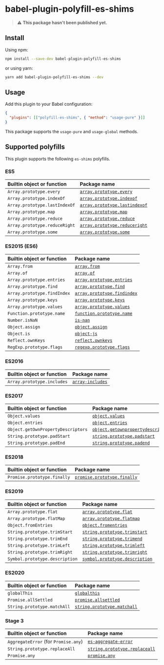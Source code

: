 # babel-plugin-polyfill-es-shims

> :warning: **This package hasn't been published yet.**

## Install

Using npm:

```sh
npm install --save-dev babel-plugin-polyfill-es-shims
```

or using yarn:

```sh
yarn add babel-plugin-polyfill-es-shims --dev
```

## Usage

Add this plugin to your Babel configuration:

```json
{
  "plugins": [["polyfill-es-shims", { "method": "usage-pure" }]]
}
```

This package supports the `usage-pure` and `usage-global` methods.

## Supported polyfills

This plugin supports the following `es-shims` polyfills.

### ES5

| Builtin object or function    | Package name                                                                             |
| :---------------------------- | :--------------------------------------------------------------------------------------- |
| `Array.prototype.every`       | [`array.prototype.every`](https://github.com/es-shims/Array.prototype.every)             |
| `Array.prototype.indexOf`     | [`array.prototype.indexof`](https://github.com/es-shims/Array.prototype.indexOf)         |
| `Array.prototype.lastIndexOf` | [`array.prototype.lastindexof`](https://github.com/es-shims/Array.prototype.lastIndexOf) |
| `Array.prototype.map`         | [`array.prototype.map`](https://github.com/es-shims/Array.prototype.map)                 |
| `Array.prototype.reduce`      | [`array.prototype.reduce`](https://github.com/es-shims/Array.prototype.reduce)           |
| `Array.prototype.reduceRight` | [`array.prototype.reduceright`](https://github.com/es-shims/Array.prototype.reduceRight) |
| `Array.prototype.some`        | [`array.prototype.some`](https://github.com/es-shims/Array.prototype.some)               |

### ES2015 (ES6)

| Builtin object or function  | Package name                                                                          |
| :-------------------------- | :------------------------------------------------------------------------------------ |
| `Array.from`                | [`array.from`](https://github.com/mathiasbynens/Array.from)                           |
| `Array.of`                  | [`array.of`](https://github.com/mathiasbynens/Array.of)                               |
| `Array.prototype.entries`   | [`array.prototype.entries`](https://github.com/es-shims/Array.prototype.entries)      |
| `Array.prototype.find`      | [`array.prototype.find`](https://github.com/paulmillr/Array.prototype.find)           |
| `Array.prototype.findIndex` | [`array.prototype.findindex`](https://github.com/paulmillr/Array.prototype.findIndex) |
| `Array.prototype.keys`      | [`array.prototype.keys`](https://github.com/es-shims/Array.prototype.keys)            |
| `Array.prototype.values`    | [`array.prototype.values`](https://github.com/es-shims/Array.prototype.values)        |
| `Function.prototype.name`   | [`function.prototype.name`](https://github.com/es-shims/Function.prototype.name)      |
| `Number.isNaN`              | [`is-nan`](https://github.com/es-shims/is-nan)                                        |
| `Object.assign`             | [`object.assign`](https://github.com/ljharb/object.assign)                            |
| `Object.is`                 | [`object-js`](https://github.com/es-shims/object-is)                                  |
| `Reflect.ownKeys`           | [`reflect.ownkeys`](https://github.com/es-shims/Reflect.ownKeys)                      |
| `RegExp.prototype.flags`    | [`regexp.prototype.flags`](https://github.com/es-shims/RegExp.prototype.flags)        |

### ES2016

| Builtin object or function | Package name                                                   |
| :------------------------- | :------------------------------------------------------------- |
| `Array.prototype.includes` | [`array-includes`](https://github.com/es-shims/array-includes) |

### ES2017

| Builtin object or function         | Package name                                                                                       |
| :--------------------------------- | :------------------------------------------------------------------------------------------------- |
| `Object.values`                    | [`object.values`](https://github.com/es-shims/Object.values)                                       |
| `Object.entries`                   | [`object.entries`](https://github.com/es-shims/Object.entries)                                     |
| `Object.getOwnPropertyDescriptors` | [`object.getownpropertydescriptors`](https://github.com/es-shims/object.getownpropertydescriptors) |
| `String.prototype.padStart`        | [`string.prototype.padstart`](https://github.com/es-shims/String.prototype.padStart)               |
| `String.prototype.padEnd`          | [`string.prototype.padend`](https://github.com/es-shims/String.prototype.padEnd)                   |

### ES2018

| Builtin object or function  | Package name                                                                         |
| :-------------------------- | :----------------------------------------------------------------------------------- |
| `Promise.prototype.finally` | [`promise.prototype.finally`](https://github.com/es-shims/Promise.prototype.finally) |

### ES2019

| Builtin object or function     | Package name                                                                               |
| :----------------------------- | :----------------------------------------------------------------------------------------- |
| `Array.prototype.flat`         | [`array.prototype.flat`](https://github.com/es-shims/Array.prototype.flat)                 |
| `Array.prototype.flatMap`      | [`array.prototype.flatmap`](https://github.com/es-shims/Array.prototype.flatMap)           |
| `Object.fromEntries`           | [`object.fromentries`](https://github.com/es-shims/Object.fromEntries)                     |
| `String.prototype.trimStart`   | [`string.prototype.trimstart`](https://github.com/es-shims/String.prototype.trimStart)     |
| `String.prototype.trimEnd`     | [`string.prototype.trimend`](https://github.com/es-shims/String.prototype.trimEnd)         |
| `String.prototype.trimLeft`    | [`string.prototype.trimleft`](https://github.com/es-shims/String.prototype.trimLeft)       |
| `String.prototype.trimRight`   | [`string.prototype.trimright`](https://github.com/es-shims/String.prototype.trimRight)     |
| `Symbol.prototype.description` | [`symbol.prototype.description`](https://github.com/es-shims/Symbol.prototype.description) |

### ES2020

| Builtin object or function  | Package name                                                                       |
| :-------------------------- | :--------------------------------------------------------------------------------- |
| `globalThis`                | [`globalthis`](https://github.com/es-shims/globalThis)                             |
| `Promise.allSettled`        | [`promise.allsettled`](https://github.com/es-shims/Promise.allSettled)             |
| `String.prototype.matchAll` | [`string.prototype.matchall`](https://github.com/ljharb/String.prototype.matchAll) |

### Stage 3

| Builtin object or function           | Package name                                                                             |
| :----------------------------------- | :--------------------------------------------------------------------------------------- |
| `AggregateError` (for `Promise.any`) | [`es-aggregate-error`](https://github.com/es-shims/AggregateError)                       |
| `String.prototype.replaceAll`        | [`string.prototype.replaceall`](https://github.com/es-shims/String.prototype.replaceAll) |
| `Promise.any`                        | [`promise.any`](https://github.com/es-shims/Promise.any)                                 |
